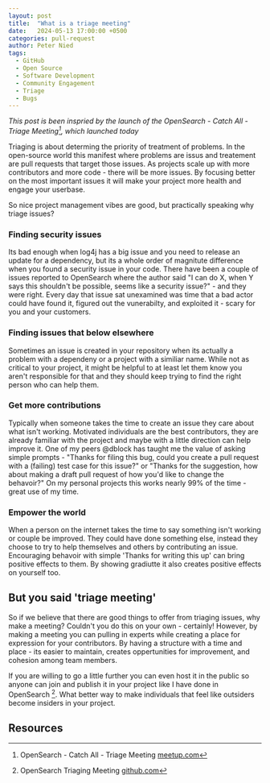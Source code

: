 ```yaml
---
layout: post
title:  "What is a triage meeting"
date:   2024-05-13 17:00:00 +0500
categories: pull-request
author: Peter Nied
tags:
  - GitHub
  - Open Source
  - Software Development
  - Community Engagement
  - Triage
  - Bugs
---
```


*This post is been inspried by the launch of the OpenSearch - Catch All - Triage Meeting[^1], which launched today*

Triaging is about determing the priority of treatment of problems.  In the open-source world this manifest where problems are issus and treatement are pull requests that target those issues. As projects scale up with more contributors and more code - there will be more issues.  By focusing better on the most important issues it will make your project more health and engage your userbase. 

So nice project management vibes are good, but practically speaking why triage issues?

### Finding security issues
Its bad enough when log4j has a big issue and you need to release an update for a dependency, but its a whole order of magnitute difference when you found a security issue in your code.  There have been a couple of issues reported to OpenSearch where the author said "I can do X, when Y says this shouldn't be possible, seems like a security issue?" - and they were right.  Every day that issue sat unexamined was time that a bad actor could have found it, figured out the vunerabilty, and exploited it - scary for you and your customers.

### Finding issues that below elsewhere
Sometimes an issue is created in your repository when its actually a problem with a dependeny or a project with a similiar name.  While not as critical to your project, it might be helpful to at least let them know you aren't responsible for that and they should keep trying to find the right person who can help them.

### Get more contributions
Typically when someone takes the time to create an issue they care about what isn't working.  Motivated individuals are the best contributors, they are already familiar with the project and maybe with a little direction can help improve it.  One of my peers @dblock has taught me the value of asking simple prompts - "Thanks for filing this bug, could you create a pull request with a (failing) test case for this issue?" or "Thanks for the suggestion, how about making a draft pull request of how you'd like to change the behavoir?"  On my personal projects this works nearly 99% of the time - great use of my time.

### Empower the world
When a person on the internet takes the time to say something isn't working or couple be improved.  They could have done something else, instead they choose to try to help themselves and others by contributing an issue.  Encouraging behavoir with simple 'Thanks for writing this up' can bring positive effects to them.  By showing gradiutte it also creates positive effects on yourself too.

## But you said 'triage meeting'
So if we believe that there are good things to offer from triaging issues, why make a meeting?  Couldn't you do this on your own - certainly!  However, by making a meeting you can pulling in experts while creating a place for expression for your contributors.  By having a structure with a time and place - its easier to maintain, creates oppertunities for improvement, and cohesion among team members.

If you are willing to go a little further you can even host it in the public so anyone can join and publish it in your project like I have done in OpenSearch [^3].  What better way to make individuals that feel like outsiders become insiders in your project.

## Resources
[^1]: OpenSearch - Catch All - Triage Meeting [meetup.com](https://www.meetup.com/opensearch/events/301431318/)
[^2]: @dblock aka Daniel (dB.) Doubrovkine [github.com](https://github.com/dblock)
[^3]: OpenSearch Triaging Meeting [github.com](https://github.com/opensearch-project/OpenSearch/blob/main/TRIAGING.md)